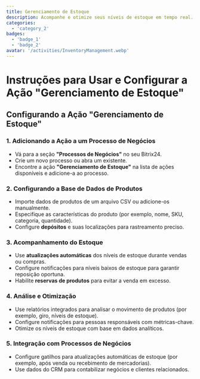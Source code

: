 ```yaml
---
title: Gerenciamento de Estoque
description: Acompanhe e otimize seus níveis de estoque em tempo real.
categories: 
  - 'category_2'
badges: 
  - 'badge_1'
  - 'badge_2'
avatar: '/activities/InventoryManagement.webp'
---
```

# Instruções para Usar e Configurar a Ação "Gerenciamento de Estoque"

## **Configurando a Ação "Gerenciamento de Estoque"**

### 1. Adicionando a Ação a um Processo de Negócios
- Vá para a seção **"Processos de Negócios"** no seu Bitrix24.
- Crie um novo processo ou abra um existente.
- Encontre a ação **"Gerenciamento de Estoque"** na lista de ações disponíveis e adicione-a ao processo.

### 2. Configurando a Base de Dados de Produtos
- Importe dados de produtos de um arquivo CSV ou adicione-os manualmente.
- Especifique as características do produto (por exemplo, nome, SKU, categoria, quantidade).
- Configure **depósitos** e suas localizações para rastreamento preciso.

### 3. Acompanhamento do Estoque
- Use **atualizações automáticas** dos níveis de estoque durante vendas ou compras.
- Configure notificações para níveis baixos de estoque para garantir reposição oportuna.
- Habilite **reservas de produtos** para evitar a venda em excesso.

### 4. Análise e Otimização
- Use relatórios integrados para analisar o movimento de produtos (por exemplo, giro, níveis de estoque).
- Configure notificações para pessoas responsáveis com métricas-chave.
- Otimize os níveis de estoque com base em dados analíticos.

### 5. Integração com Processos de Negócios
- Configure gatilhos para atualizações automáticas de estoque (por exemplo, após venda ou recebimento de mercadorias).
- Use dados do CRM para contabilizar negócios e clientes relacionados.